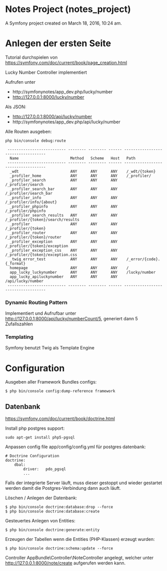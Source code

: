 Notes Project (notes_project)
===============================

A Symfony project created on March 18, 2016, 10:24 am.

# Anlegen der ersten Seite

Tutorial durchspielen von https://symfony.com/doc/current/book/page_creation.html

Lucky Number Controller implementiert

Aufrufen unter
* http://symfonynotes/app_dev.php/lucky/number
* http://127.0.0.1:8000/lucky/number

Als JSON:
* http://127.0.0.1:8000/api/lucky/number
* http://symfonynotes/app_dev.php/api/lucky/number


Alle Routen ausgeben:

```
php bin/console debug:route
```

```
 -------------------------- -------- -------- ------ -----------------------------------
  Name                       Method   Scheme   Host   Path                               
 -------------------------- -------- -------- ------ -----------------------------------
  _wdt                       ANY      ANY      ANY    /_wdt/{token}                      
  _profiler_home             ANY      ANY      ANY    /_profiler/                        
  _profiler_search           ANY      ANY      ANY    /_profiler/search                  
  _profiler_search_bar       ANY      ANY      ANY    /_profiler/search_bar              
  _profiler_info             ANY      ANY      ANY    /_profiler/info/{about}            
  _profiler_phpinfo          ANY      ANY      ANY    /_profiler/phpinfo                 
  _profiler_search_results   ANY      ANY      ANY    /_profiler/{token}/search/results  
  _profiler                  ANY      ANY      ANY    /_profiler/{token}                 
  _profiler_router           ANY      ANY      ANY    /_profiler/{token}/router          
  _profiler_exception        ANY      ANY      ANY    /_profiler/{token}/exception       
  _profiler_exception_css    ANY      ANY      ANY    /_profiler/{token}/exception.css   
  _twig_error_test           ANY      ANY      ANY    /_error/{code}.{_format}           
  homepage                   ANY      ANY      ANY    /                                  
  app_lucky_luckynumber      ANY      ANY      ANY    /lucky/number                      
  app_lucky_apiluckynumber   ANY      ANY      ANY    /api/lucky/number                  
 -------------------------- -------- -------- ------ -----------------------------------
 ```

### Dynamic Routing Pattern

Implementiert und Aufrufbar unter http://127.0.0.1:8000/api/lucky/numberCount/5, generiert dann 5 Zufallszahlen

### Templating

Symfony benutzt Twig als Template Engine


# Configuration

Ausgeben aller Framework Bundles configs:

```
$ php bin/console config:dump-reference framework
```


## Datenbank

https://symfony.com/doc/current/book/doctrine.html

Install php postgres support:
```
sudo apt-get install php5-pgsql
```
Anpassen config file  app/config/config.yml für postgres datenbank:

```
# Doctrine Configuration
doctrine:
    dbal:
        driver:   pdo_pgsql
        ...
```

Falls der integrierte Server läuft, muss dieser gestoppt und wieder gestartet werden damit die Postgres-Verbindung dann auch läuft.

Löschen / Anlegen der Datenbank:

```
$ php bin/console doctrine:database:drop --force
$ php bin/console doctrine:database:create
```

Gesteuertes Anlegen von Entities:

```
$ php bin/console doctrine:generate:entity
```

Erzeugen der Tabellen wenn die Entities (PHP-Klassen) erzeugt wurden:

```
$ php bin/console doctrine:schema:update --force
```

Controller AppBundle\Controller\NoteController angelegt, welcher unter http://127.0.0.1:8000/note/create aufgerufen werden kann.
